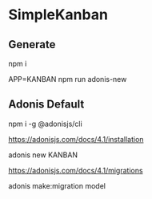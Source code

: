# SimpleKanban

## Generate 

npm i

APP=KANBAN npm run adonis-new 

## Adonis Default

npm i -g @adonisjs/cli

https://adonisjs.com/docs/4.1/installation

adonis new KANBAN

https://adonisjs.com/docs/4.1/migrations

adonis make:migration model


